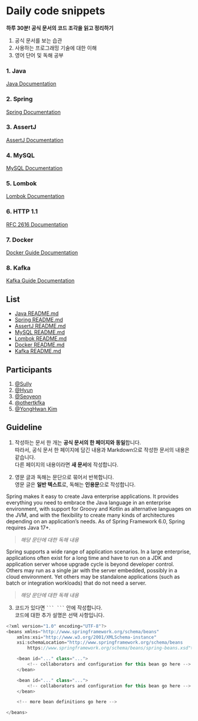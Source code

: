 # Daily code snippets

**하루 30분! 공식 문서의 코드 조각을 읽고 정리하기**

1. 공식 문서를 보는 습관
2. 사용하는 프로그래밍 기술에 대한 이해
3. 영어 단어 및 독해 공부

### 1. Java

[Java Documentation](https://docs.oracle.com/en/java/javase/index.html)

### 2. Spring

[Spring Documentation](https://docs.spring.io/spring-framework/docs/current/reference/html/)

### 3. AssertJ

[AssertJ Documentation](https://assertj.github.io/doc/)

### 4. MySQL

[MySQL Documentation](https://dev.mysql.com/doc/)

### 5. Lombok

[Lombok Documentation](https://projectlombok.org/features/)

### 6. HTTP 1.1

[RFC 2616 Documentation](https://www.rfc-editor.org/rfc/rfc2616)

### 7. Docker

[Docker Guide Documentation](https://docs.docker.com/get-started/overview/)

### 8. Kafka

[Kafka Guide Documentation](https://kafka.apache.org/documentation/#introduction)

## List

- [Java README.md](https://github.com/yeonise/daily-code-snippets/blob/main/Java/Java.md)
- [Spring README.md](https://github.com/yeonise/daily-code-snippets/blob/main/Spring/Spring.md)
- [AssertJ README.md](https://github.com/yeonise/daily-code-snippets/blob/main/AssertJ/AssertJ.md)
- [MySQL README.md](https://github.com/yeonise/daily-code-snippets/blob/main/MySQL/MySQL.md)
- [Lombok README.md](https://github.com/yeonise/daily-code-snippets/blob/main/Lombok/Lombok.md)
- [Docker README.md](https://github.com/yeonise/daily-code-snippets/blob/main/Docker/Docker.md)
- [Kafka README.md](https://github.com/yeonise/daily-code-snippets/blob/main/kafka/Kafka.md)

## Participants

1. [@Sully](https://github.com/won4885)
2. [@Hyun](https://github.com/ghkdgus29)
3. [@Seoyeon](https://github.com/yeonise)
4. [@othertkfka](https://github.com/othertkfka)
4. [@YongHwan Kim](https://github.com/yonghwankim-dev)

## Guideline

1. 작성하는 문서 한 개는 **공식 문서의 한 페이지와 동일**합니다.  
   따라서, 공식 문서 한 페이지에 담긴 내용과 Markdown으로 작성한 문서의 내용은 같습니다.  
   다른 페이지의 내용이라면 **새 문서**에 작성합니다.

2. 영문 글과 독해는 문단으로 묶어서 반복합니다.  
   영문 글은 **일반 텍스트**로, 독해는 **인용문**으로 작성합니다.

Spring makes it easy to create Java enterprise applications. It provides everything you need to
embrace the Java language in an enterprise environment, with support for Groovy and Kotlin as
alternative languages on the JVM, and with the flexibility to create many kinds of architectures
depending on an application’s needs. As of Spring Framework 6.0, Spring requires Java 17+.
>
> _해당 문단에 대한 독해 내용_
>
Spring supports a wide range of application scenarios. In a large enterprise, applications often
exist for a long time and have to run on a JDK and application server whose upgrade cycle is beyond
developer control. Others may run as a single jar with the server embedded, possibly in a cloud
environment. Yet others may be standalone applications (such as batch or integration workloads) that
do not need a server.
>
> _해당 문단에 대한 독해 내용_

3. 코드가 있다면 ` ``` ``` ` 안에 작성합니다.  
   코드에 대한 추가 설명은 선택 사항입니다.

``` java
<?xml version="1.0" encoding="UTF-8"?>
<beans xmlns="http://www.springframework.org/schema/beans"
    xmlns:xsi="http://www.w3.org/2001/XMLSchema-instance"
    xsi:schemaLocation="http://www.springframework.org/schema/beans
        https://www.springframework.org/schema/beans/spring-beans.xsd">

    <bean id="..." class="...">  
        <!-- collaborators and configuration for this bean go here -->
    </bean>

    <bean id="..." class="...">
        <!-- collaborators and configuration for this bean go here -->
    </bean>

    <!-- more bean definitions go here -->

</beans>
```
